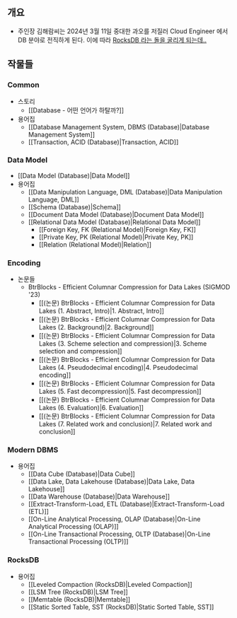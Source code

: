 ## 개요

- 주인장 김해람씨는 2024년 3월 11일 중대한 과오를 저질러 Cloud Engineer 에서 DB 분야로 전직하게 된다. 이에 따라 [RocksDB 라는 돌을 굴리게 되는데..](https://en.wikipedia.org/wiki/The_Myth_of_Sisyphus)

## 작물들

### Common

- 스토리
	- [[Database - 어떤 언어가 하탈까?]]
- 용어집
	- [[Database Management System, DBMS (Database)|Database Management System]]
	- [[Transaction, ACID (Database)|Transaction, ACID]]

### Data Model

- [[Data Model (Database)|Data Model]]
- 용어집
	- [[Data Manipulation Language, DML (Database)|Data Manipulation Language, DML]]
	- [[Schema (Database)|Schema]]
	- [[Document Data Model (Database)|Document Data Model]]
	- [[Relational Data Model (Database)|Relational Data Model]]
		- [[Foreign Key, FK (Relational Model)|Foreign Key, FK]]
		- [[Private Key, PK (Relational Model)|Private Key, PK]]
		- [[Relation (Relational Model)|Relation]]

### Encoding

- 논문들
	- BtrBlocks - Efficient Columnar Compression for Data Lakes (SIGMOD '23)
		- [[(논문) BtrBlocks - Efficient Columnar Compression for Data Lakes (1. Abstract, Intro)|1. Abstract, Intro]]
		- [[(논문) BtrBlocks - Efficient Columnar Compression for Data Lakes (2. Background)|2. Background]]
		- [[(논문) BtrBlocks - Efficient Columnar Compression for Data Lakes (3. Scheme selection and compression)|3. Scheme selection and compression]]
		- [[(논문) BtrBlocks - Efficient Columnar Compression for Data Lakes (4. Pseudodecimal encoding)|4. Pseudodecimal encoding]]
		- [[(논문) BtrBlocks - Efficient Columnar Compression for Data Lakes (5. Fast decompression)|5. Fast decompression]]
		- [[(논문) BtrBlocks - Efficient Columnar Compression for Data Lakes (6. Evaluation)|6. Evaluation]]
		- [[(논문) BtrBlocks - Efficient Columnar Compression for Data Lakes (7. Related work and conclusion)|7. Related work and conclusion]]

### Modern DBMS

- 용어집
	- [[Data Cube (Database)|Data Cube]]
	- [[Data Lake, Data Lakehouse (Database)|Data Lake, Data Lakehouse]]
	- [[Data Warehouse (Database)|Data Warehouse]]
	- [[Extract-Transform-Load, ETL (Database)|Extract-Transform-Load (ETL)]]
	- [[On-Line Analytical Processing, OLAP (Database)|On-Line Analytical Processing (OLAP)]]
	- [[On-Line Transactional Processing, OLTP (Database)|On-Line Transactional Processing (OLTP)]]

### RocksDB

- 용어집
	- [[Leveled Compaction (RocksDB)|Leveled Compaction]]
	- [[LSM Tree (RocksDB)|LSM Tree]]
	- [[Memtable (RocksDB)|Memtable]]
	- [[Static Sorted Table, SST (RocksDB)|Static Sorted Table, SST]]
